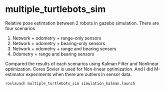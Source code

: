 # multiple_turtlebots_sim
Relative pose estimation between 2 robots in gazebo simulation.
There are four scenarios
1) Network + odometry + range-only sensors
2) Network + odometry + bearing-only sensors
3) Network + odometry + range and bearing sensors
4) Odometry + range and bearing sensors

Compared the results of each scenarios using Kalman Filter and Nonlinear optimization.
Ceres Sovler is used for Non-linear optimization.
And I did M-estimator experiments when there are outliers in sensor data.

`roslaunch multiple_turtlebots_sim simulation_kalman.launch `
